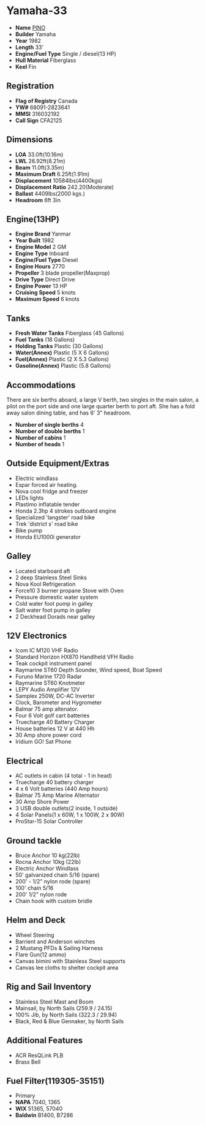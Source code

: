 # Yamaha-33

* **Name** [PINO](https://github.com/hundredrabbits/Pino/blob/master/CEREMONY.md)
* **Builder** Yamaha
* **Year** 1982
* **Length** 33'
* **Engine/Fuel Type** Single / diesel(13 HP)
* **Hull Material** Fiberglass
* **Keel** Fin

## Registration
* **Flag of Registry** Canada
* **YW#** 68091-2823641
* **MMSI** 316032192
* **Call Sign** CFA2125

## Dimensions
* **LOA** 33.0ft(10.16m)
* **LWL** 26.92ft(8.21m)
* **Beam** 11.0ft(3.35m)
* **Maximum Draft** 6.25ft(1.91m)
* **Displacement** 10584lbs(4400kgs)
* **Displacement Ratio** 242.20(Moderate)
* **Ballast** 4409lbs(2000 kgs.)
* **Headroom** 6ft 3in

## Engine(13HP)
* **Engine Brand** Yanmar
* **Year Built** 1982
* **Engine Model** 2 GM
* **Engine Type** Inboard
* **Engine/Fuel Type** Diesel
* **Engine Hours** 2770
* **Propeller** 3 blade propeller(Maxprop)
* **Drive Type** Direct Drive
* **Engine Power** 13 HP
* **Cruising Speed** 5 knots
* **Maximum Speed** 6 knots

## Tanks
* **Fresh Water Tanks** Fiberglass (45 Gallons)
* **Fuel Tanks** (18 Gallons)
* **Holding Tanks** Plastic (30 Gallons)
* **Water(Annex)** Plastic (5 X 6 Gallons)
* **Fuel(Annex)** Plastic (2 X 5.3 Gallons)
* **Gasoline(Annex)** Plastic (5.8 Gallons)

## Accommodations
There are six berths aboard, a large V berth, two singles in the main salon, a pilot on the port side and one large quarter berth to port aft. She has a fold away salon dining table, and has 6' 3" headroom.
* **Number of single berths** 4
* **Number of double berths** 1
* **Number of cabins** 1
* **Number of heads** 1

## Outside Equipment/Extras
* Electric windlass
* Espar forced air heating.
* Nova cool fridge and freezer
* LEDs lights
* Plastimo inflatable tender
* Honda 2.3hp 4 strokes outboard engine
* Specialized 'langster' road bike
* Trek 'district s' road bike
* Bike pump
* Honda EU1000i generator

## Galley
* Located starboard aft
* 2 deep Stainless Steel Sinks
* Nova Kool Refrigeration
* Force10 3 burner propane Stove with Oven
* Pressure domestic water system
* Cold water foot pump in galley
* Salt water foot pump in galley
* 2 Deckhead Dorads near galley

## 12V Electronics
* Icom IC M120 VHF Radio
* Standard Horizon HX870 Handlheld VFH Radio
* Teak cockpit instrument panel
* Raymarine ST60 Depth Sounder, Wind speed, Boat Speed
* Furuno Marine 1720 Radar
* Raymarine ST60 Knotmeter
* LEPY Audio Amplifier 12V
* Samplex 250W, DC-AC Inverter
* Clock, Barometer and Hygrometer
* Balmar 75 amp altenator.
* Four 6 Volt golf cart batteries
* Truecharge 40 Battery Charger
* House batteries 12 V at 440 Hh
* 30 Amp shore power cord
* Iridium GO! Sat Phone

## Electrical
* AC outlets in cabin (4 total - 1 in head)
* Truecharge 40 battery charger
* 4 x 6 Volt batteries (440 Amp hours)
* Balmar 75 Amp Marine Alternator
* 30 Amp Shore Power
* 3 USB double outlets(2 inside, 1 outside)
* 4 Solar Panels(1 x 60W, 1 x 100W, 2 x 90W)
* ProStar-15 Solar Controller

## Ground tackle
* Bruce Anchor 10 kg(22lb)
* Rocna Anchor 10kg (22lb)
* Electric Anchor Windlass
* 50' galvanized chain 5/16 (spare)
* 200' - 1/2" nylon rode (spare)
* 100' chain 5/16 
* 200' 1/2" nylon rode
* Chain hook with custom bridle

## Helm and Deck
* Wheel Steering
* Barrient and Anderson winches
* 2 Mustang PFDs & Sailing Harness
* Flare Gun(12 ammo)
* Canvas bimini with Stainless Steel supports
* Canvas lee cloths to shelter cockpit area

## Rig and Sail Inventory
* Stainless Steel Mast and Boom
* Mainsail, by North Sails (259.9 / 24.15)
* 100% Jib, by North Sails (322.3 / 29.94)
* Black, Red & Blue Gennaker, by North Sails

## Additional Features
* ACR ResQLink PLB
* Brass Bell

## Fuel Filter(119305-35151)
* Primary
* **NAPA** 7040, 1365
* **WIX** 51365, 57040
* **Baldwin** B1400, B7286
